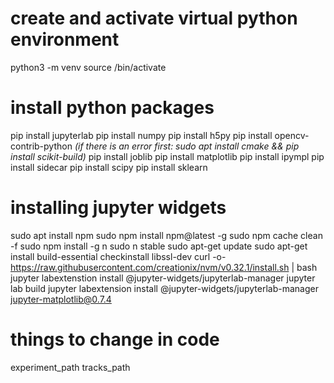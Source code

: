 # create and activate virtual python environment
python3 -m venv <name>
source <name>/bin/activate

# install python packages
pip install jupyterlab
pip install numpy
pip install h5py
pip install opencv-contrib-python
_(if there is an error first: sudo apt install cmake && pip install scikit-build)_
pip install joblib
pip install matplotlib
pip install ipympl
pip install sidecar
pip install scipy
pip install sklearn

# installing jupyter widgets
sudo apt install npm
sudo npm install npm@latest -g
sudo npm cache clean -f
sudo npm install -g n
sudo n stable
sudo apt-get update
sudo apt-get install build-essential checkinstall libssl-dev
curl -o- https://raw.githubusercontent.com/creationix/nvm/v0.32.1/install.sh | bash
jupyter labextenstion install @jupyter-widgets/jupyterlab-manager
jupyter lab build
jupyter labextension install @jupyter-widgets/jupyterlab-manager jupyter-matplotlib@0.7.4

# things to change in code
experiment_path
tracks_path
